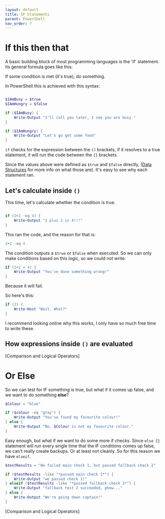 ```yaml
---
layout: default
title: IF Statements
parent: PowerShell
nav_order: 7
---
```

# If this then that
A basic building block of most programming languages is the 'if' statement. Its general formula goes like this:

If some condition is met (it's true), do something.

In PowerShell this is achieved with this syntax:
```powershell

$IAmBusy = $true
$IAmHungry = $false

if ($IAmBusy) {
	Write-Output "I'll call you later, I see you are busy."
}

if ($IAmHungry) {
	Write-Output "Let's go get some food"
}
```

`if` checks for the expression between the `()` brackets, if it resolves to a true statement, it will run the code between the `{}` brackets.

Since the values above were defined as `$true` and `$false` directly, ([Data Structures] for more info on what those are). It's easy to see why each statement ran. 

## Let's calculate inside `()`

This time, let's calculate whether the condition is true.

```powershell

if (2+2 -eq 4) {
	Write-Output "2 plus 2 is 4!!!"
}
```

This ran the code, and the reason for that is:

```powershell
2+2 -eq 4
```

The condition outputs a `$true` or `$false` when executed. So we can only make conditions based on this logic, so we could not write:

```powershell
if (2+2 = 4) {
	Write-Output "You've done something wrong!"
}
```

Because it will fail.

So here's this:

```powershell
if (2) {
	Write-Host "Wait. What?"
}
```

I recommend looking online why this works, I only have so much free time to write these.

## How expressions inside `()` are evaluated

[Comparison and Logical Operators]

# Or Else

So we can test for IF something is true, but what if it comes up false, and we want to do something **else**?

```powershell
$Colour = "blue"

if ($colour -eq "gray") {
	Write-Output "You've found my favourite colour!"
} else {
	Write-Output "No, $Colour is not my favourite colour."
}
```

Easy enough, but what if we want to do some more if checks. Since `else {}` statement will run every single time that the IF conditions comes up false, we can't really create backups. Or at least not cleanly. So for this reason we have `elseif`.

```powershell
$testResults = "We failed main check 1, but passed fallback check 2"

if ($testResults -like "*passed main check 1*") {
	Write-Output "we passed check 1!"
} elseif ($testResults -like "*passed fallback check 2*") {
	Write-Output "fallback test 2 succeeded, phew..."
} else {
	Write-Output "We're going down captain!"
}
```

[Data Structures]: https://kasmichta.github.io/hjkl/docs/PowerShell/data-structures.html
[Comparison and Logical Operators]

